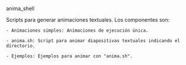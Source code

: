 anima_shell

Scripts para generar animaciones textuales. Los componentes son:

	- Animaciones simples: Animaciones de ejecución única.

	- anima.sh: Script para animar diapositivas textuales indicando el directorio.

	- Ejemplos: Ejemplos para animar con "anima.sh".